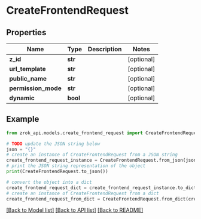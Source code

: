 # CreateFrontendRequest


## Properties

Name | Type | Description | Notes
------------ | ------------- | ------------- | -------------
**z_id** | **str** |  | [optional] 
**url_template** | **str** |  | [optional] 
**public_name** | **str** |  | [optional] 
**permission_mode** | **str** |  | [optional] 
**dynamic** | **bool** |  | [optional] 

## Example

```python
from zrok_api.models.create_frontend_request import CreateFrontendRequest

# TODO update the JSON string below
json = "{}"
# create an instance of CreateFrontendRequest from a JSON string
create_frontend_request_instance = CreateFrontendRequest.from_json(json)
# print the JSON string representation of the object
print(CreateFrontendRequest.to_json())

# convert the object into a dict
create_frontend_request_dict = create_frontend_request_instance.to_dict()
# create an instance of CreateFrontendRequest from a dict
create_frontend_request_from_dict = CreateFrontendRequest.from_dict(create_frontend_request_dict)
```
[[Back to Model list]](../README.md#documentation-for-models) [[Back to API list]](../README.md#documentation-for-api-endpoints) [[Back to README]](../README.md)


